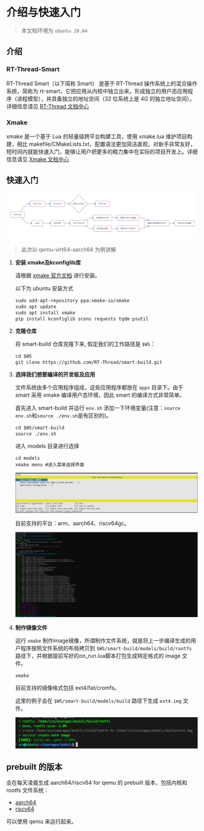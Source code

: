 # 介绍与快速入门

> 本文档环境为 `ubuntu 20.04`

## 介绍

### RT-Thread-Smart

RT-Thread Smart（以下简称 Smart） 是基于 RT-Thread 操作系统上的混合操作系统，简称为 rt-smart，它把应用从内核中独立出来，形成独立的用户态应用程序（进程模型），并具备独立的地址空间（32 位系统上是 4G 的独立地址空间）。详细信息请见 [RT-Thread 文档中心](https://www.rt-thread.org/document/site/#/rt-thread-version/rt-thread-smart/introduction/rt-smart-intro/rt-smart-intro)

### Xmake

xmake 是一个基于 Lua 的轻量级跨平台构建工具，使用 xmake.lua 维护项目构建，相比 makefile/CMakeLists.txt，配置语法更加简洁直观，对新手非常友好，短时间内就能快速入门，能够让用户把更多的精力集中在实际的项目开发上。详细信息请见 [Xmake 文档中心](https://xmake.io/#/zh-cn/about/introduction)

## 快速入门

 ![image-20241211512457800](./assets/image-20241211512457800.png)

> 此次以 qemu-virt64-aarch64 为例讲解

1. **安装 xmake及kconfiglib库**

   请根据 [xmake 官方文档](https://xmake.io/#/zh-cn/guide/installation?id=ubuntu) 进行安装。

   以下为 ubuntu 安装方式

   ```shell
   sudo add-apt-repository ppa:xmake-io/xmake
   sudo apt update
   sudo apt install xmake
   pip install kconfiglib scons requests tqdm psutil
   ```

2. **克隆仓库**

   将 smart-build 仓库克隆下来, 假定我们的工作路径是 `$WS`：

   ```shell
   cd $WS
   git clone https://github.com/RT-Thread/smart-build.git
   ```

3. **选择我们想要编译的开发板及应用**

   文件系统由多个应用程序组成，这些应用程序都放在 `apps` 目录下。由于 smart 采用 xmake 编译用户态环境，因此 smart 的编译方式非常简单。

   首先进入 smart-build 并运行 `env.sh` 添加一下环境变量(注意：`source env.sh`和`source ./env.sh`是有区别的)。

   ```shell
   cd $WS/smart-build
   source ./env.sh
   ```

   进入 models 目录进行选择

   ```shell
   cd models
   xmake menu #进入菜单选择界面
   ```

   ![image-20241211173829621](./assets/image-20241211173829621.png)

   目前支持的平台：arm、aarch64、riscv64gc。

   ![image-20230531173059551](./assets/image-20230531173059551.png)


4. **制作镜像文件**

   运行 `xmake` 制作image镜像，所谓制作文件系统，就是将上一步编译生成的用户程序按照文件系统的布局拷贝到 `$WS/smart-build/models/build/rootfs` 路径下，并根据提前写好的on_run.lua脚本打包生成特定格式的 image 文件。

   ```shell
   xmake
   ```

   目前支持的镜像格式包括 ext4/fat/cromfs。

   这里的例子会在 `$WS/smart-build/models/build` 路径下生成 `ext4.img` 文件。

   ![image-20241211512457899.png](./assets/image-20241211512457899.png)

## prebuilt 的版本

会在每天凌晨生成 aarch64/riscv64 for qemu 的 prebuilt 版本，包括内核和 rootfs 文件系统：

- [aarch64](https://download-redirect.rt-thread.org/download/rt-smart/prebuilt/qemu-virt64-aarch64_latest.tar.gz)
- [riscv64](https://download-redirect.rt-thread.org/download/rt-smart/prebuilt/qemu-virt64-riscv_latest.tar.gz)

可以使用 qemu 来运行起来。
